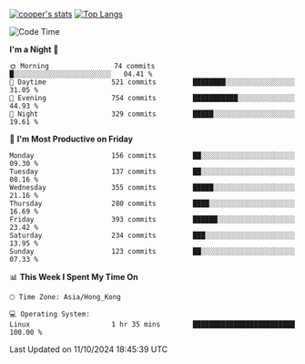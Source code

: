 [![cooper's stats](https://github-readme-stats-l2ak-km2n59e3j-coopjzs-projects.vercel.app/api?username=coopjz&count_private=true)](https://github.com/coopjz/github-readme-stats)
[![Top Langs](https://github-readme-stats-l2ak-km2n59e3j-coopjzs-projects.vercel.app/api/top-langs/?username=coopjz&count_private=true&langs_count=8&layout=compact&&hide=C)](https://github.com/coopjz/github-readme-stats)
<!--START_SECTION:waka-->
![Code Time](http://img.shields.io/badge/Code%20Time-233%20hrs%206%20mins-blue)

**I'm a Night 🦉** 

```text
🌞 Morning                74 commits          █░░░░░░░░░░░░░░░░░░░░░░░░   04.41 % 
🌆 Daytime                521 commits         ████████░░░░░░░░░░░░░░░░░   31.05 % 
🌃 Evening                754 commits         ███████████░░░░░░░░░░░░░░   44.93 % 
🌙 Night                  329 commits         █████░░░░░░░░░░░░░░░░░░░░   19.61 % 
```
📅 **I'm Most Productive on Friday** 

```text
Monday                   156 commits         ██░░░░░░░░░░░░░░░░░░░░░░░   09.30 % 
Tuesday                  137 commits         ██░░░░░░░░░░░░░░░░░░░░░░░   08.16 % 
Wednesday                355 commits         █████░░░░░░░░░░░░░░░░░░░░   21.16 % 
Thursday                 280 commits         ████░░░░░░░░░░░░░░░░░░░░░   16.69 % 
Friday                   393 commits         ██████░░░░░░░░░░░░░░░░░░░   23.42 % 
Saturday                 234 commits         ███░░░░░░░░░░░░░░░░░░░░░░   13.95 % 
Sunday                   123 commits         ██░░░░░░░░░░░░░░░░░░░░░░░   07.33 % 
```


📊 **This Week I Spent My Time On** 

```text
🕑︎ Time Zone: Asia/Hong_Kong

💻 Operating System: 
Linux                    1 hr 35 mins        █████████████████████████   100.00 % 
```


 Last Updated on 11/10/2024 18:45:39 UTC
<!--END_SECTION:waka-->

